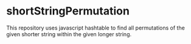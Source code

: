 # shortStringPermutation
This repository uses javascript hashtable to find all permutations of the given shorter string within the given longer string.
